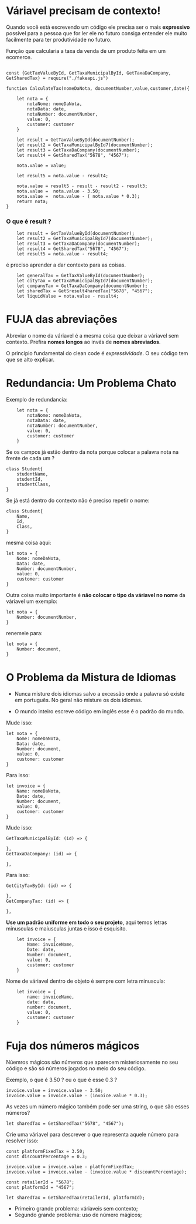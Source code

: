 # Váriavel precisam de contexto!

Quando você está escrevendo um código ele precisa ser o mais **expressivo** possível para a pessoa que for ler ele no futuro consiga entender ele muito facilmente para ter produtividade no futuro.

Função que calcularia a taxa da venda de um produto feita em um ecomerce.
```

const {GetTaxValueById, GetTaxaMunicipalById, GetTaxaDaCompany, GetSharedTax} = require("./fakeapi.js")

function CalculateTax(nomeDaNota, documentNumber,value,customer,date){

    let nota = {
        notaNome: nomeDaNota,
        notaData: date,
        notaNumber: documentNumber,
        value: 0,
        customer: customer
    }

    let result = GetTaxValueById(documentNumber);
    let result2 = GetTaxaMunicipalById7(documentNumber);
    let result3 = GetTaxaDaCompany(documentNumber);
    let result4 = GetSharedTax("5678", "4567");

    nota.value = value;

    let result5 = nota.value - result4;
    
    nota.value = result5 - result - result2 - result3;
    nota.value =  nota.value - 3.50;
    nota.value =  nota.value - ( nota.value * 0.3);
    return nota;
}
```

### O que é result ?

```
    let result = GetTaxValueById(documentNumber);
    let result2 = GetTaxaMunicipalById7(documentNumber);
    let result3 = GetTaxaDaCompany(documentNumber);
    let result4 = GetSharedTax("5678", "4567");
    let result5 = nota.value - result4;
```

é preciso aprender a dar contexto para as coisas.
```
    let generalTax = GetTaxValueById(documentNumber);
    let cityTax = GetTaxaMunicipalById7(documentNumber);
    let companyTax = GetTaxaDaCompany(documentNumber);
    let sharedTax = GetSresult4haredTax("5678", "4567");
    let liquidValue = nota.value - result4;
```

# FUJA das abreviações

Abreviar o nome da váriavel é a mesma coisa que deixar a váriavel sem contexto.
Prefira **nomes longos** ao invés de **nomes abreviados**.

O princípio fundamental do clean code é *expressividade*. O seu código tem que se alto explicar.

# Redundancia: Um Problema Chato

Exemplo de redundancia:
```
    let nota = {
        notaNome: nomeDaNota,
        notaData: date,
        notaNumber: documentNumber,
        value: 0,
        customer: customer
    }
```
Se os campos já estão dentro da nota porque colocar a palavra nota na frente de cada um ?

```
class Student{
    studentName,
    studentId,
    studentClass,
}
```

Se já está dentro do contexto não é preciso repetir o nome:

```
class Student{
    Name,
    Id,
    Class,
}
```

mesma coisa aqui:

```
let nota = {
    Nome: nomeDaNota,
    Data: date,
    Number: documentNumber,
    value: 0,
    customer: customer
}
```

Outra coisa muito importante é **não colocar o tipo da váriavel no nome** da váriavel um exemplo:

```
let nota = {
    Number: documentNumber, 
}
```

renemeie para:

```
let nota = {
    Number: document, 
}
```

# O Problema da Mistura de Idiomas

- Nunca misture dois idiomas salvo a excessão onde a palavra só existe em português. No geral não misture os dois idiomas.

- O mundo inteiro escreve código em inglês esse é o padrão do mundo.

Mude isso:
```
let nota = {
    Nome: nomeDaNota,
    Data: date,
    Number: document,
    value: 0,
    customer: customer
}
```
Para isso:
```
let invoice = {
    Name: nomeDaNota,
    Date: date,
    Number: document,
    value: 0,
    customer: customer
}
```

Mude isso:

```
GetTaxaMunicipalById: (id) => {

},
GetTaxaDaCompany: (id) => {

},
```

Para isso:

```
GetCityTaxById: (id) => {

},
GetCompanyTax: (id) => {

},
```

**Use um padrão uniforme em todo o seu projeto**, aqui temos letras minusculas e maiusculas juntas e isso é esquisito.

```
    let invoice = {
        Name: invoiceName,
        Date: date,
        Number: document,
        value: 0,
        customer: customer
    }
```

Nome de váriavel dentro de objeto é sempre com letra minuscula:

```
    let invoice = {
        name: invoiceName,
        date: date,
        number: document,
        value: 0,
        customer: customer
    }
```

# Fuja dos números mágicos

Núemros mágicos são números que aparecem misteriosamente no seu código e são 
só números jogados no meio do seu código.

Exemplo, o que é 3.50 ? ou o que é esse 0.3 ?
```
invoice.value = invoice.value - 3.50;
invoice.value = invoice.value - (invoice.value * 0.3);
```

As vezes um número mágico também pode ser uma string, o que são esses números?

```
let sharedTax = GetSharedTax("5678", "4567");
```

Crie uma váriavel para descrever o que representa aquele número para resolver isso:
```
const platformFixedTax = 3.50;
const discountPercentage = 0.3;

invoice.value = invoice.value - platformFixedTax;
invoice.value = invoice.value - (invoice.value * discountPercentage);

```


```
const retailerId = "5678";
const platformId = "4567";

let sharedTax = GetSharedTax(retailerId, platformId);
```


- Primeiro grande problema: váriaveis sem contexto;
- Segundo grande problema: uso de número mágicos;